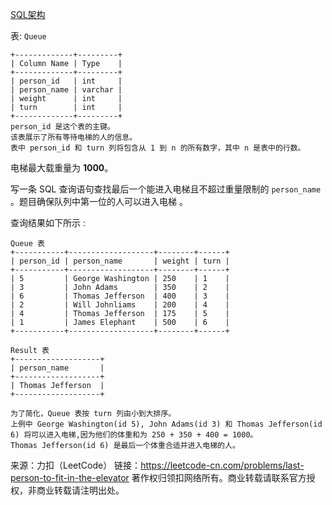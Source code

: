 [SQL架构](https://github.com/Zhenghao-Liu/LeetCode_problem-and-solution/blob/master/1204.最后一个能进入电梯的人/PROBLEM.sql)

表: ```Queue```
```
+-------------+---------+
| Column Name | Type    |
+-------------+---------+
| person_id   | int     |
| person_name | varchar |
| weight      | int     |
| turn        | int     |
+-------------+---------+
person_id 是这个表的主键。
该表展示了所有等待电梯的人的信息。
表中 person_id 和 turn 列将包含从 1 到 n 的所有数字，其中 n 是表中的行数。
```

电梯最大载重量为 **1000**。

写一条 SQL 查询语句查找最后一个能进入电梯且不超过重量限制的 ```person_name``` 。题目确保队列中第一位的人可以进入电梯 。

查询结果如下所示 :
```
Queue 表
+-----------+-------------------+--------+------+
| person_id | person_name       | weight | turn |
+-----------+-------------------+--------+------+
| 5         | George Washington | 250    | 1    |
| 3         | John Adams        | 350    | 2    |
| 6         | Thomas Jefferson  | 400    | 3    |
| 2         | Will Johnliams    | 200    | 4    |
| 4         | Thomas Jefferson  | 175    | 5    |
| 1         | James Elephant    | 500    | 6    |
+-----------+-------------------+--------+------+

Result 表
+-------------------+
| person_name       |
+-------------------+
| Thomas Jefferson  |
+-------------------+

为了简化，Queue 表按 turn 列由小到大排序。
上例中 George Washington(id 5), John Adams(id 3) 和 Thomas Jefferson(id 6) 将可以进入电梯,因为他们的体重和为 250 + 350 + 400 = 1000。
Thomas Jefferson(id 6) 是最后一个体重合适并进入电梯的人。
```

来源：力扣（LeetCode）
链接：https://leetcode-cn.com/problems/last-person-to-fit-in-the-elevator
著作权归领扣网络所有。商业转载请联系官方授权，非商业转载请注明出处。
